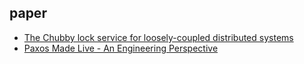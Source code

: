 ## paper

- [The Chubby lock service for loosely-coupled distributed systems](https://static.googleusercontent.com/media/research.google.com/zh-CN//archive/chubby-osdi06.pdf)
- [Paxos Made Live - An Engineering Perspective](https://www.cs.utexas.edu/users/lorenzo/corsi/cs380d/papers/paper2-1.pdf)
